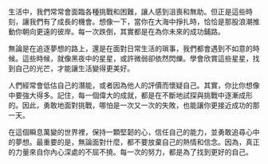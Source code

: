生活中，我們常常會面臨各種挑戰和困難，讓人感到沮喪和無助。但正是這些時刻，讓我們有了成長的機會。想像一下，當你在大海中掙扎時，恰恰是那股浪潮推動你朝向更遠的彼岸。每一次跌倒，其實都是在為你未來的成功鋪路。

無論是在追逐夢想的路上，還是在面對日常生活的瑣事，我們都會遇到不如意的時候。這些時候，就像黑夜中的星星，或許微弱卻依然閃爍。學會欣賞這些星星，找到自己的光芒，才能讓生活變得更美好。

人們經常會低估自己的潛能，或者因為他人的評價而懷疑自己。其實，你比你想像中要強大得多。記住，每一個偉大的成就，都是在不斷地試探與挑戰中逐漸成形的。因此，勇敢地面對挑戰，哪怕是一次又一次的失敗，也能讓你更接近成功的那一天。

在這個瞬息萬變的世界裡，保持一顆堅韌的心，信任自己的能力，並勇敢追尋心中的夢想。最重要的是，無論面對什麼，都不要放棄自己的熱情和信念。因為，真正的力量來自你內心深處的不屈不撓。每一次的努力，都是為了找到更好的自己。